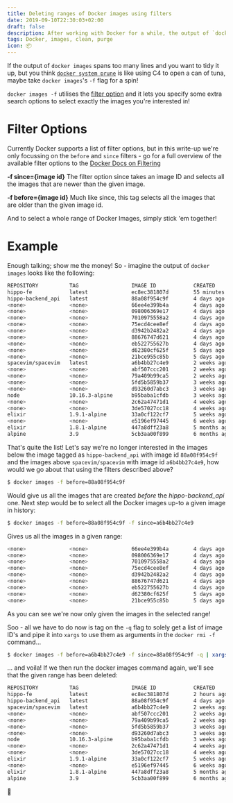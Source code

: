```yaml
---
title: Deleting ranges of Docker images using filters
date: 2019-09-10T22:30:03+02:00
draft: false
description: After working with Docker for a while, the output of `docker images` most likely spans many, many lines. Here's how to make it clean and tidy again
tags: Docker, images, clean, purge
icon: 📦
---
```


If the output of `docker images` spans too many lines and you want to tidy it up, but you think [`docker system prune`](https://docs.docker.com/engine/reference/commandline/system_prune/) is like using C4 to open a can of tuna, maybe take `docker images`'s `-f` flag for a spin!

`docker images -f` utilises the [filter option](https://docs.docker.com/engine/reference/commandline/images/#filtering) and it lets you specify some extra search options to select exactly the images you're interested in!

# Filter Options

Currently Docker supports a list of filter options, but in this write-up we're only focussing on the `before` and `since` filters - go for a full overview of the available filter options to the [Docker Docs on Filtering](https://docs.docker.com/engine/reference/commandline/images/#filtering)

**-f since={image id}**
The filter option since takes an image ID and selects all the images that are newer than the given image.

**-f before={image id}**
Much like since, this tag selects all the images that are older than the given image id.

And to select a whole range of Docker Images, simply stick 'em together!

# Example

Enough talking; show me the money! So - imagine the output of `docker images` looks like the following:

```bash
REPOSITORY          TAG                 IMAGE ID            CREATED             SIZE
hippo-fe            latest              ec8ec381807d        55 minutes ago      455MB
hippo-backend_api   latest              88a08f954c9f        4 days ago          47.4MB
<none>              <none>              66ee4e399b4a        4 days ago          423MB
<none>              <none>              098006369e17        4 days ago          449MB
<none>              <none>              7010975558a2        4 days ago          449MB
<none>              <none>              75ecd4cee8ef        4 days ago          47.4MB
<none>              <none>              d3942b2482a2        4 days ago          449MB
<none>              <none>              88676747d621        4 days ago          449MB
<none>              <none>              eb522755627b        4 days ago          445MB
<none>              <none>              d62380cf625f        5 days ago          86.3MB
<none>              <none>              21bce955c85b        5 days ago          474MB
spacevim/spacevim   latest              a6b4bb27c4e9        2 weeks ago         1.36GB
<none>              <none>              abf507ccc201        2 weeks ago         106MB
<none>              <none>              79a409b99ca5        2 weeks ago         530MB
<none>              <none>              5fd5b5859b37        3 weeks ago         106MB
<none>              <none>              d93260d7abc3        3 weeks ago         530MB
node                10.16.3-alpine      b95baba1cfdb        3 weeks ago         76.4MB
<none>              <none>              2c62a47471d1        4 weeks ago         106MB
<none>              <none>              3de57027cc18        4 weeks ago         523MB
elixir              1.9.1-alpine        33a0cf122cf7        5 weeks ago         87.6MB
<none>              <none>              e5196ef97445        6 weeks ago         104MB
elixir              1.8.1-alpine        447a8dff23a8        5 months ago        91.1MB
alpine              3.9                 5cb3aa00f899        6 months ago        5.53MB
```

That's quite the list! Let's say we're no longer interested in the images below the image tagged as `hippo-backend_api` with image id `88a08f954c9f` and the images above `spacevim/spacevim` with image id `a6b4bb27c4e9`, how would we go about that using the filters described above?

```bash
$ docker images -f before=88a08f954c9f
```

Would give us all the images that are created _before_ the _hippo-backend_api_ one. Next step would be to select all the Docker images up-to a given image in history:

```bash
$ docker images -f before=88a08f954c9f -f since=a6b4bb27c4e9
```

Gives us all the images in a given range:

```bash
<none>              <none>              66ee4e399b4a        4 days ago          423MB
<none>              <none>              098006369e17        4 days ago          449MB
<none>              <none>              7010975558a2        4 days ago          449MB
<none>              <none>              75ecd4cee8ef        4 days ago          47.4MB
<none>              <none>              d3942b2482a2        4 days ago          449MB
<none>              <none>              88676747d621        4 days ago          449MB
<none>              <none>              eb522755627b        4 days ago          445MB
<none>              <none>              d62380cf625f        5 days ago          86.3MB
<none>              <none>              21bce955c85b        5 days ago          474MB
```

As you can see we're now only given the images in the selected range!

Soo - all we have to do now is tag on the `-q` flag to solely get a list of image ID's and pipe it into `xargs` to use them as arguments in the `docker rmi -f` command...

```bash
$ docker images -f before=a6b4bb27c4e9 -f since=88a08f954c9f -q | xargs docker rmi -f

```

... and voila! If we then run the docker images command again, we'll see that the given range has been deleted:

```bash
REPOSITORY          TAG                 IMAGE ID            CREATED             SIZE
hippo-fe            latest              ec8ec381807d        2 hours ago         455MB
hippo-backend_api   latest              88a08f954c9f        4 days ago          47.4MB
spacevim/spacevim   latest              a6b4bb27c4e9        2 weeks ago         1.36GB
<none>              <none>              abf507ccc201        2 weeks ago         106MB
<none>              <none>              79a409b99ca5        2 weeks ago         530MB
<none>              <none>              5fd5b5859b37        3 weeks ago         106MB
<none>              <none>              d93260d7abc3        3 weeks ago         530MB
node                10.16.3-alpine      b95baba1cfdb        3 weeks ago         76.4MB
<none>              <none>              2c62a47471d1        4 weeks ago         106MB
<none>              <none>              3de57027cc18        4 weeks ago         523MB
elixir              1.9.1-alpine        33a0cf122cf7        5 weeks ago         87.6MB
<none>              <none>              e5196ef97445        6 weeks ago         104MB
elixir              1.8.1-alpine        447a8dff23a8        5 months ago        91.1MB
alpine              3.9                 5cb3aa00f899        6 months ago        5.53MB
```

🙌
